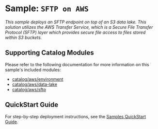 # Sample: `SFTP on AWS`

_This sample deploys an SFTP endpoint on top of an S3 data lake. This solution utilizes
the AWS Transfer Service, which is a Secure File Transfer Protocol (SFTP) layer which
provides secure file access to files stored within S3 buckets._

## Supporting Catalog Modules

Please refer to the following documentation for more information on this sample's included
modules:

* [catalog/aws/environment](../../catalog/aws/environment/README.md)
* [catalog/aws/data-lake](../../catalog/aws/data-lake/README.md)
* [catalog/aws/sftp](../../catalog/aws/sftp/README.md)

## QuickStart Guide

For step-by-step deployment instructions, see the
[Samples QuickStart Guide](../../docs/getting_started/samples.md).

